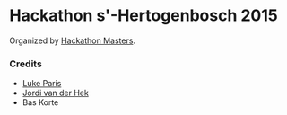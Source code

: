 # Hackathon s'-Hertogenbosch 2015
Organized by [Hackathon Masters](hackathonmasters.com).

### Credits
 - [Luke Paris](https://www.paradoxis.nl/)
 - [Jordi van der Hek](http://www.jordivanderhek.com/)
 - Bas Korte